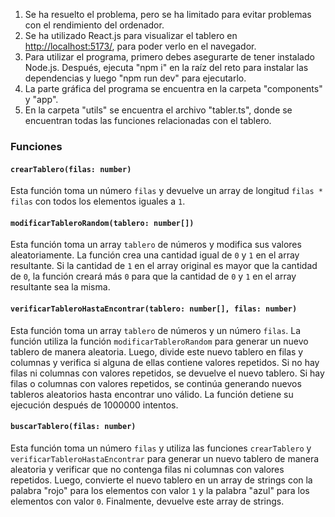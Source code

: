 1.  Se ha resuelto el problema, pero se ha limitado para evitar problemas con el rendimiento del ordenador.
2.  Se ha utilizado React.js para visualizar el tablero en [http://localhost:5173/](http://localhost:5173/), para poder verlo en el navegador.
3.  Para utilizar el programa, primero debes asegurarte de tener instalado Node.js. Después, ejecuta "npm i" en la raíz del reto para instalar las dependencias y luego "npm run dev" para ejecutarlo.
4.  La parte gráfica del programa se encuentra en la carpeta "components" y "app".
5.  En la carpeta "utils" se encuentra el archivo "tabler.ts", donde se encuentran todas las funciones relacionadas con el tablero.

### Funciones

#### `crearTablero(filas: number)`

Esta función toma un número `filas` y devuelve un array de longitud `filas * filas` con todos los elementos iguales a `1`.

#### `modificarTableroRandom(tablero: number[])`

Esta función toma un array `tablero` de números y modifica sus valores aleatoriamente. La función crea una cantidad igual de `0` y `1` en el array resultante. Si la cantidad de `1` en el array original es mayor que la cantidad de `0`, la función creará más `0` para que la cantidad de `0` y `1` en el array resultante sea la misma.

#### `verificarTableroHastaEncontrar(tablero: number[], filas: number)`

Esta función toma un array `tablero` de números y un número `filas`. La función utiliza la función `modificarTableroRandom` para generar un nuevo tablero de manera aleatoria. Luego, divide este nuevo tablero en filas y columnas y verifica si alguna de ellas contiene valores repetidos. Si no hay filas ni columnas con valores repetidos, se devuelve el nuevo tablero. Si hay filas o columnas con valores repetidos, se continúa generando nuevos tableros aleatorios hasta encontrar uno válido. La función detiene su ejecución después de 1000000 intentos.

#### `buscarTablero(filas: number)`

Esta función toma un número `filas` y utiliza las funciones `crearTablero` y `verificarTableroHastaEncontrar` para generar un nuevo tablero de manera aleatoria y verificar que no contenga filas ni columnas con valores repetidos. Luego, convierte el nuevo tablero en un array de strings con la palabra "rojo" para los elementos con valor `1` y la palabra "azul" para los elementos con valor `0`. Finalmente, devuelve este array de strings.
